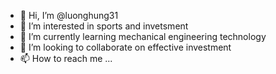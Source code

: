 - 👋 Hi, I’m @luonghung31
- 👀 I’m interested in sports and invetsment
- 🌱 I’m currently learning mechanical engineering technology
- 💞️ I’m looking to collaborate on  effective investment
- 📫 How to reach me ...

<!---
luonghung31/luonghung31 is a ✨ special ✨ repository because its `README.md` (this file) appears on your GitHub profile.
You can click the Preview link to take a look at your changes.
--->
